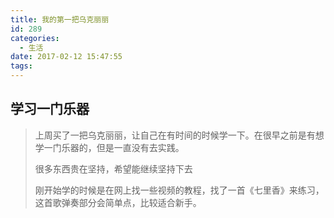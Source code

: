 ```yaml
---
title: 我的第一把乌克丽丽
id: 289
categories:
  - 生活
date: 2017-02-12 15:47:55
tags:
---
```


## 学习一门乐器

> 上周买了一把乌克丽丽，让自己在有时间的时候学一下。在很早之前是有想学一门乐器的，但是一直没有去实践。
> 
>   很多东西贵在坚持，希望能继续坚持下去
> 
>   刚开始学的时候是在网上找一些视频的教程，找了一首《七里香》来练习，这首歌弹奏部分会简单点，比较适合新手。